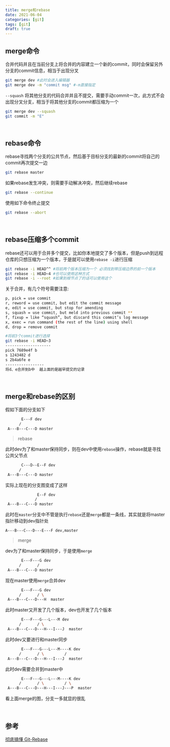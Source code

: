 ```yaml
---
title: merge和rebase
date: 2021-06-04
categories: [git]
tags: [git]
draft: true
---
```


## merge命令

合并代码并且在当前分支上将合并的内容建立一个新的commit，同时会保留另外分支的commit信息，相当于出现分叉

```bash
git merge dev #此时会进入编辑器
git merge dev -m "commit msg" #-m直接指定
```

`--squash` 将其他分支的代码合并并且不提交，需要手动commit一次，此方式不会出现分叉分支，相当于将其他分支的commit都压缩为一个

```bash
git merge dev --squash
git commit -m "E"
```

​     

## rebase命令

rebase寻找两个分支的公共节点，然后基于目标分支的最新的commit将自己的commit再次提交一边

```bash
git rebase master
```

如果rebase发生冲突，则需要手动解决冲突，然后继续rebase

```bash
git rebase --continue
```

使用如下命令终止提交

```bash
git rebase --abort
```

​     

## rebase压缩多个commit

rebase还可以用于合并多个提交，比如你本地提交了多个版本，但是push到远程仓库的只想压缩为一个版本，于是就可以使用`rebase -i`进行压缩

```bash
git rebase -i HEAD^^ #将前两个版本压缩为一个 必须找到带压缩边界的前一个版本
git rebase -i HEAD~4 #也可以使用这种方式
git rebase -i --root #如果到根节点了的话可以使用这个
```

关于合并，有几个符号需要注意:

```bash
p, pick = use commit
r, reword = use commit, but edit the commit message
e, edit = use commit, but stop for amending
s, squash = use commit, but meld into previous commit **
f, fixup = like “squash”, but discard this commit’s log message
x, exec = run command (the rest of the line) using shell
d, drop = remove commit
```

```bash
#将前3个commit进行选择
git rebase -i HEAD~3
--------------------
pick 7689e4f b
s 1243482 d
s 2b4a6fe e
-----------------
将d、e合并到b中  越上面的是越早提交的记录
```

​           

## merge和rebase的区别

假如下面的分支如下

```bash
       E---F dev
      /
 A---B---C---D master
```

> rebase

此时dev为了和master保持同步，则在dev中使用`rebase`操作，rebase就是寻找公共父节点

```bash
       C---D--E--F dev
      /
 A---B---C---D master
```

实际上现在的分支图变成了这样

```bash
       		  E--F dev
      		 /
 A---B---C---D master
```

此时在`master`分支中不管是执行`rebase`还是`merge`都是一条线，其实就是将master指针移动到dev指针处

```bash
A---B---C---D---E---F dev,master
```

> merge

dev为了和master保持同步，于是使用`merge`

```bash
       E---F---G dev
      /		  /
 A---B---C---D master
```

现在master使用`merge`合并dev

```bash
       E---F---G dev
      /		  / \
 A---B---C---D---H  master
```

此时master又开发了几个版本，dev也开发了几个版本

```bash
       E---F---G---L---M dev
      /		  / \
 A---B---C---D---H---I---J  master
```

此时dev又要进行和master同步

```bash
       E---F---G---L---M----K dev
      /		  / \		  /
 A---B---C---D---H---I---J  master
```

此时dev需要合并到master中

```bash
       E---F---G---L---M----K dev
      /		  / \		  / \
 A---B---C---D---H---I---J---P  master
```

看上面merge的图，分支一多就显的很乱

​     

## 参考

[彻底搞懂 Git-Rebase](http://jartto.wang/2018/12/11/git-rebase/)

